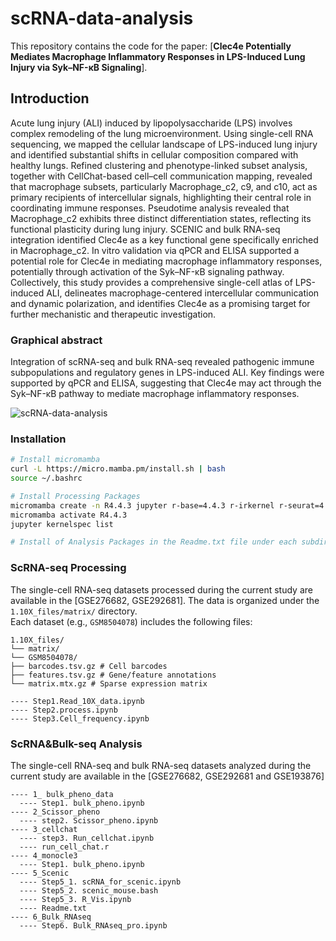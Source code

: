# scRNA-data-analysis

This repository contains the code for the paper: [**Clec4e Potentially Mediates Macrophage Inflammatory Responses in LPS-Induced Lung Injury via Syk–NF-κB Signaling**]. 

## Introduction

Acute lung injury (ALI) induced by lipopolysaccharide (LPS) involves complex remodeling of the lung microenvironment. Using single-cell RNA sequencing, we mapped the cellular landscape of LPS-induced lung injury and identified substantial shifts in cellular composition compared with healthy lungs. Refined clustering and phenotype-linked subset analysis, together with CellChat-based cell–cell communication mapping, revealed that macrophage subsets, particularly Macrophage_c2, c9, and c10, act as primary recipients of intercellular signals, highlighting their central role in coordinating immune responses. Pseudotime analysis revealed that Macrophage_c2 exhibits three distinct differentiation states, reflecting its functional plasticity during lung injury. SCENIC and bulk RNA-seq integration identified Clec4e as a key functional gene specifically enriched in Macrophage_c2. In vitro validation via qPCR and ELISA supported a potential role for Clec4e in mediating macrophage inflammatory responses, potentially through activation of the Syk–NF-κB signaling pathway. Collectively, this study provides a comprehensive single-cell atlas of LPS-induced ALI, delineates macrophage-centered intercellular communication and dynamic polarization, and identifies Clec4e as a promising target for further mechanistic and therapeutic investigation. 

### Graphical abstract
Integration of scRNA-seq and bulk RNA-seq revealed pathogenic immune subpopulations and regulatory genes in LPS-induced ALI. Key findings were supported by qPCR and ELISA, suggesting that Clec4e may act through the Syk–NF-κB pathway to mediate macrophage inflammatory responses.

![scRNA-data-analysis](./docs/Graphical_abstract.png)

### Installation
```bash
# Install micromamba
curl -L https://micro.mamba.pm/install.sh | bash
source ~/.bashrc

# Install Processing Packages 
micromamba create -n R4.4.3 jupyter r-base=4.4.3 r-irkernel r-seurat=4.4.0  -c conda-forge -c bioconda -c r -y
micromamba activate R4.4.3
jupyter kernelspec list

# Install of Analysis Packages in the Readme.txt file under each subdirectory of the ScRNA&Bulk-seq Analysis directory
```

### ScRNA-seq Processing

The single-cell RNA-seq datasets processed during the current study are available in the [GSE276682, GSE292681]. The data is organized under the `1.10X_files/matrix/` directory.  
Each dataset (e.g., `GSM8504078`) includes the following files:
```
1.10X_files/
└── matrix/
└── GSM8504078/
├── barcodes.tsv.gz # Cell barcodes
├── features.tsv.gz # Gene/feature annotations
└── matrix.mtx.gz # Sparse expression matrix
```

```
---- Step1.Read_10X_data.ipynb
---- Step2.process.ipynb
---- Step3.Cell_frequency.ipynb
```
### ScRNA&Bulk-seq Analysis

The single-cell RNA-seq and bulk RNA-seq datasets analyzed during the current study are available in the [GSE276682, GSE292681 and GSE193876]

```
---- 1_ bulk_pheno_data
  ---- Step1. bulk_pheno.ipynb
---- 2_Scissor_pheno
  ---- step2. Scissor_pheno.ipynb
---- 3_cellchat
  ---- step3. Run_cellchat.ipynb
  ---- run_cell_chat.r
---- 4_monocle3
  ---- Step1. bulk_pheno.ipynb
---- 5_Scenic
  ---- Step5_1. scRNA_for_scenic.ipynb
  ---- Step5_2. scenic_mouse.bash
  ---- Step5_3. R_Vis.ipynb
  ---- Readme.txt
---- 6_Bulk_RNAseq
  ---- Step6. Bulk_RNAseq_pro.ipynb
```



